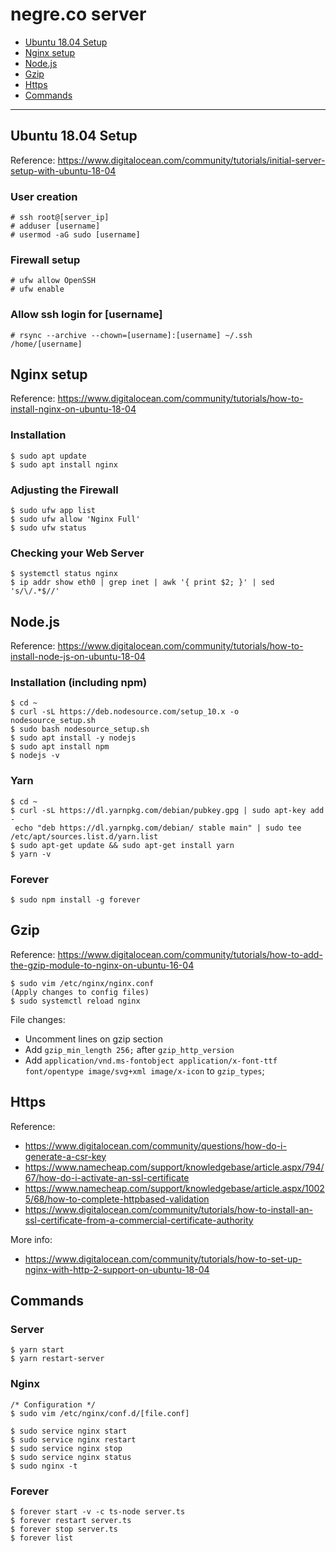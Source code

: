 # negre.co server

* [Ubuntu 18.04 Setup](#Ubuntu-18.04-Setup)
* [Nginx setup](#Nginx-setup)
* [Node.js](#Node.js)
* [Gzip](#Gzip)
* [Https](#Https)
* [Commands](#Commands)

---

## Ubuntu 18.04 Setup
Reference: https://www.digitalocean.com/community/tutorials/initial-server-setup-with-ubuntu-18-04

### User creation
    # ssh root@[server_ip]
    # adduser [username]
    # usermod -aG sudo [username]

### Firewall setup
    # ufw allow OpenSSH
    # ufw enable

### Allow ssh login for [username]
    # rsync --archive --chown=[username]:[username] ~/.ssh /home/[username]

## Nginx setup

Reference: https://www.digitalocean.com/community/tutorials/how-to-install-nginx-on-ubuntu-18-04

### Installation
    $ sudo apt update
    $ sudo apt install nginx

### Adjusting the Firewall
    $ sudo ufw app list
    $ sudo ufw allow 'Nginx Full'
    $ sudo ufw status

### Checking your Web Server
    $ systemctl status nginx
    $ ip addr show eth0 | grep inet | awk '{ print $2; }' | sed 's/\/.*$//'

## Node.js

Reference: https://www.digitalocean.com/community/tutorials/how-to-install-node-js-on-ubuntu-18-04

### Installation (including npm)

    $ cd ~
    $ curl -sL https://deb.nodesource.com/setup_10.x -o nodesource_setup.sh
    $ sudo bash nodesource_setup.sh
    $ sudo apt install -y nodejs
    $ sudo apt install npm
    $ nodejs -v

### Yarn

    $ cd ~
    $ curl -sL https://dl.yarnpkg.com/debian/pubkey.gpg | sudo apt-key add -
     echo "deb https://dl.yarnpkg.com/debian/ stable main" | sudo tee /etc/apt/sources.list.d/yarn.list
    $ sudo apt-get update && sudo apt-get install yarn
    $ yarn -v

### Forever

    $ sudo npm install -g forever

## Gzip

Reference: https://www.digitalocean.com/community/tutorials/how-to-add-the-gzip-module-to-nginx-on-ubuntu-16-04

    $ sudo vim /etc/nginx/nginx.conf
    (Apply changes to config files)
    $ sudo systemctl reload nginx

File changes:
* Uncomment lines on gzip section
* Add `gzip_min_length 256;` after `gzip_http_version`
* Add `application/vnd.ms-fontobject application/x-font-ttf font/opentype image/svg+xml image/x-icon`
 to `gzip_types`;

## Https

Reference:

* https://www.digitalocean.com/community/questions/how-do-i-generate-a-csr-key
* https://www.namecheap.com/support/knowledgebase/article.aspx/794/67/how-do-i-activate-an-ssl-certificate
* https://www.namecheap.com/support/knowledgebase/article.aspx/10025/68/how-to-complete-httpbased-validation
* https://www.digitalocean.com/community/tutorials/how-to-install-an-ssl-certificate-from-a-commercial-certificate-authority

More info:
* https://www.digitalocean.com/community/tutorials/how-to-set-up-nginx-with-http-2-support-on-ubuntu-18-04

## Commands

### Server

    $ yarn start
    $ yarn restart-server

### Nginx

    /* Configuration */
    $ sudo vim /etc/nginx/conf.d/[file.conf]

    $ sudo service nginx start
    $ sudo service nginx restart
    $ sudo service nginx stop
    $ sudo service nginx status
    $ sudo nginx -t

### Forever
    $ forever start -v -c ts-node server.ts
    $ forever restart server.ts
    $ forever stop server.ts
    $ forever list
